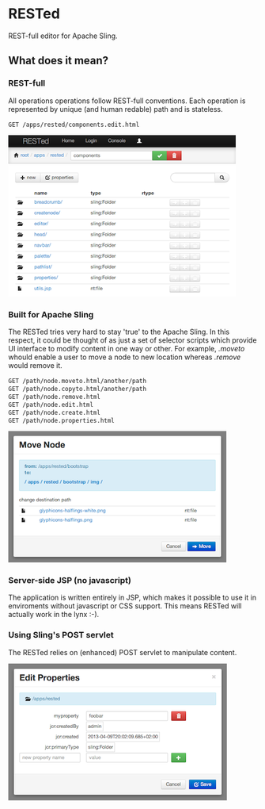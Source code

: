 RESTed
======

REST-full editor for Apache Sling.

## What does it mean? ##

### REST-full ###

All operations operations follow REST-full conventions. Each operation is represented by unique (and human redable) path
and is stateless.

	GET /apps/rested/components.edit.html

![Alt text](docs/main.png)

### Built for Apache Sling ###

The RESTed tries very hard to stay 'true' to the Apache Sling.
In this respect, it could be thought of as just a set of selector scripts which provide UI interface to modify 
content in one way or other. For example, _.moveto_ whould enable a user to move a node to new location 
whereas _.remove_ would remove it.

	GET /path/node.moveto.html/another/path
	GET /path/node.copyto.html/another/path
	GET /path/node.remove.html
	GET /path/node.edit.html
	GET /path/node.create.html
	GET /path/node.properties.html

![Alt text](docs/move.png)

### Server-side JSP (no javascript)  ###

The application is written entirely in JSP, which makes it possible to use it in enviroments without javascript or CSS support.
This means RESTed will actually work in the lynx :-).

### Using Sling's POST servlet ###

The RESTed relies on (enhanced) POST servlet to manipulate content.

![Alt text](docs/properties.png)
